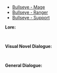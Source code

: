 - [Bullseye - Mage](/pawnsDesigned/Bullseye/BullseyeMage/)
- [Bullseye - Ranger](/pawnsDesigned/Bullseye/BullseyeRanger/)
- [Bullseye - Support](/pawnsDesigned/Bullseye/BullseyeSupport/)

**Lore:**

<br>

**Visual Novel Dialogue:**

<br>

**General Dialogue:**

<br>

